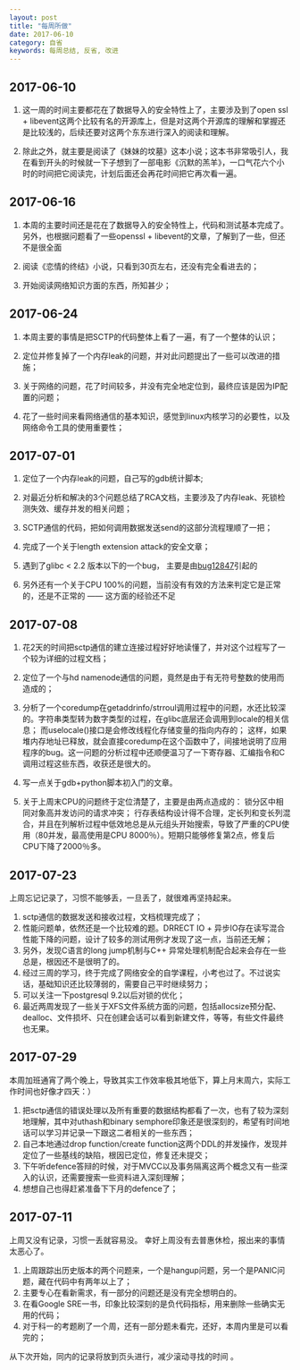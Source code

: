 ```yaml
---
layout: post
title: "每周所做"
date: 2017-06-10
category: 自省
keywords: 每周总结, 反省, 改进
---
```


## 2017-06-10

1. 这一周的时间主要都花在了数据导入的安全特性上了，主要涉及到了open ssl + libevent这两个比较有名的开源库上，但是对这两个开源库的理解和掌握还是比较浅的，后续还要对这两个东东进行深入的阅读和理解。

2. 除此之外，就主要是阅读了《妹妹的坟墓》这本小说；这本书非常吸引人，我在看到开头的时候就一下子想到了一部电影《沉默的羔羊》，一口气花六个小时的时间把它阅读完，计划后面还会再花时间把它再次看一遍。

## 2017-06-16

1. 本周的主要时间还是花在了数据导入的安全特性上，代码和测试基本完成了。另外，也根据问题看了一些openssl + libevent的文章，了解到了一些，但还不是很全面

2. 阅读《恋情的终结》小说，只看到30页左右，还没有完全看进去的； 

3. 开始阅读网络知识方面的东西，所知甚少； 

## 2017-06-24

1. 本周主要的事情是把SCTP的代码整体上看了一遍，有了一个整体的认识； 

2. 定位并修复掉了一个内存leak的问题，并对此问题提出了一些可以改进的措施；

3. 关于网络的问题，花了时间较多，并没有完全地定位到，最终应该是因为IP配置的问题； 

4. 花了一些时间来看网络通信的基本知识，感觉到linux内核学习的必要性，以及网络命令工具的使用重要性； 

## 2017-07-01

1. 定位了一个内存leak的问题，自己写的gdb统计脚本;

2. 对最近分析和解决的3个问题总结了RCA文档，主要涉及了内存leak、死锁检测失效、缓存并发的相关问题； 

3. SCTP通信的代码，把如何调用数据发送send的这部分流程理顺了一把；

4. 完成了一个关于length extension attack的安全文章；

5. 遇到了glibc < 2.2 版本以下的一个bug， 主要是由[bug12847](https://sourceware.org/bugzilla/show_bug.cgi?id=12847)引起的

6. 另外还有一个关于CPU 100%的问题，当前没有有效的方法来判定它是正常的，还是不正常的 —— 这方面的经验还不足

## 2017-07-08

1. 花2天的时间把sctp通信的建立连接过程好好地读懂了，并对这个过程写了一个较为详细的过程文档； 

2. 定位了一个与hd namenode通信的问题，竟然是由于有无符号整数的使用而造成的；

3. 分析了一个coredump在getaddrinfo/strroul调用过程中的问题，水还比较深的。字符串类型转为数字类型的过程，在glibc底层还会调用到locale的相关信息； 而uselocale()接口是会修改线程化存储变量的指向内存的； 这样，如果堆内存地址已释放，就会直接coredump在这个函数中了，间接地说明了应用程序的bug。这一问题的分析过程中还顺便温习了一下寄存器、汇编指令和C调用过程这些东西，收获还是很大的。

4. 写一点关于gdb+python脚本初入门的文章。

5. 关于上周末CPU的问题终于定位清楚了，主要是由两点造成的： 锁分区中相同对象高并发访问的请求冲突； 行存表结构设计得不合理，定长列和变长列混合，并且在列解析过程中低效地总是从元组头开始搜索，导致了严重的CPU使用（80并发，最高使用是CPU 8000％）。短期只能够修复第2点，修复后CPU下降了2000％多。

## 2017-07-23

上周忘记记录了，习惯不能够丢，一旦丢了，就很难再坚持起来。

1. sctp通信的数据发送和接收过程，文档梳理完成了； 
2. 性能问题单，依然还是一个比较难的题。DRRECT IO + 异步IO存在读写混合性能下降的问题，设计了较多的测试用例才发现了这一点，当前还无解；
3. 另外，发现C语言的long jump机制与C++ 异常处理机制配合起来会存在一些总是，根因还不是很明了的。
4. 经过三周的学习，终于完成了网络安全的自学课程，小考也过了。不过说实话，基础知识还比较薄弱的，需要自己平时继续努力； 
5. 可以关注一下postgresql 9.2以后对锁的优化；
6. 最近两周发现了一些关于XFS文件系统方面的问题，包括allocsize预分配、dealloc、文件损坏、只在创建会话可以看到新建文件，等等，有些文件最终也无果。

## 2017-07-29

本周加班通宵了两个晚上，导致其实工作效率极其地低下，算上月末周六，实际工作时间也好像才四天：）

1. 把sctp通信的错误处理以及所有重要的数据结构都看了一次，也有了较为深刻地理解，其中对uthash和binary semphore印象还是很深刻的，希望有时间地话可以学习并记录一下跟这二者相关的一些东西；
2. 自己本地通过drop function/create function这两个DDL的并发操作，发现并定位了一些基线的缺陷，根因已定位，修复还未提交；
3. 下午听defence答辩的时候，对于MVCC以及事务隔离这两个概念又有一些深入的认识，还需要搜索一些资料进入深刻理解；
4. 想想自己也得赶紧准备下下月的defence了；

## 2017-07-11

上周又没有记录，习惯一丢就容易没。 幸好上周没有去普惠休检，报出来的事情太恶心了。

1. 上周跟踪出历史版本的两个问题来，一个是hangup问题，另一个是PANIC问题，藏在代码中有两年以上了； 
2. 主要专心在看新需求，有一部分的问题还是没有完全想明白的。
3. 在看Google SRE一书，印象比较深刻的是负代码指标，用来删除一些确实无用的代码；
4. 对于科一的考题刷了一个周，还有一部分题未看完，还好，本周内里是可以看完的；

从下次开始，同内的记录将放到页头进行，减少滚动寻找的时间 。